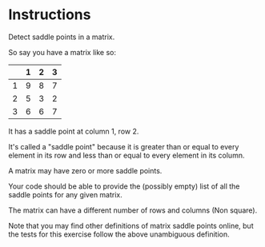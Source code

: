 # Instructions
Detect saddle points in a matrix.

So say you have a matrix like so:

|   | 1 | 2 | 3 |
|---|---|---|---|
| 1 | 9 | 8 | 7 |
| 2 | 5 | 3 | 2 |    <--- saddle point at column 1, row 2, with value 5
| 3 | 6 | 6 | 7 |

It has a saddle point at column 1, row 2.

It's called a "saddle point" because it is greater than or equal to every element in its row and less than or equal to every element in its column.

A matrix may have zero or more saddle points.

Your code should be able to provide the (possibly empty) list of all the saddle points for any given matrix.

The matrix can have a different number of rows and columns (Non square).

Note that you may find other definitions of matrix saddle points online, but the tests for this exercise follow the above unambiguous definition.
